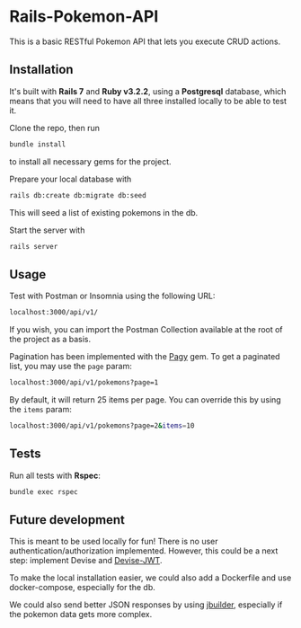 # Rails-Pokemon-API

This is a basic RESTful Pokemon API that lets you execute CRUD actions.

## Installation
It's built with **Rails 7** and **Ruby v3.2.2**, using a **Postgresql** database, which means that you will need to have all three installed locally to be able to test it.

Clone the repo, then run
```sh
bundle install
```

to install all necessary gems for the project.

Prepare your local database with
```sh
rails db:create db:migrate db:seed
```
This will seed a list of existing pokemons in the db.

Start the server with
```sh
rails server
```
## Usage

Test with Postman or Insomnia using the following URL:
```sh
localhost:3000/api/v1/
```

If you wish, you can import the Postman Collection available at the root of the project as a basis.

Pagination has been implemented with the [Pagy](https://github.com/ddnexus/pagy) gem. To get a paginated list, you may use the `page` param:
```sh
localhost:3000/api/v1/pokemons?page=1
```

By default, it will return 25 items per page. You can override this by using the `items` param:
```sh
localhost:3000/api/v1/pokemons?page=2&items=10
```

## Tests
Run all tests with **Rspec**:
```sh
bundle exec rspec
```

## Future development
This is meant to be used locally for fun! There is no user authentication/authorization implemented.
However, this could be a next step: implement Devise and [Devise-JWT](https://github.com/waiting-for-dev/devise-jwt).

To make the local installation easier, we could also add a Dockerfile and use docker-compose, especially for the db.

We could also send better JSON responses by using [jbuilder](https://github.com/rails/jbuilder), especially if the pokemon data gets more complex.
